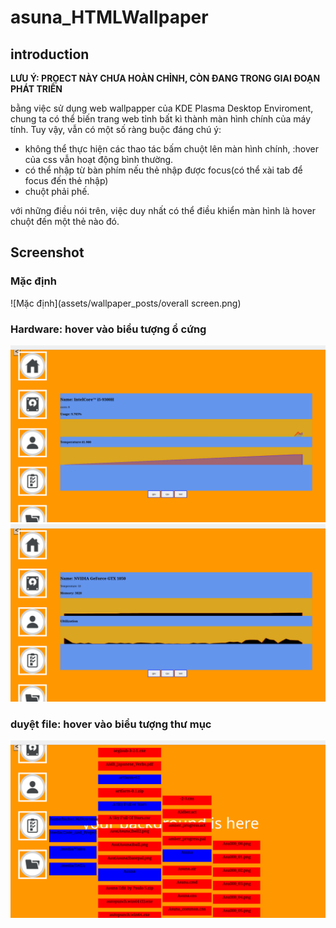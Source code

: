 # asuna_HTMLWallpaper
## introduction


**LƯU Ý: PRỌECT NÀY CHƯA HOÀN CHỈNH, CÒN ĐANG TRONG GIAI ĐOẠN PHÁT TRIỂN**


bằng việc sử dụng web wallpapper của KDE Plasma Desktop Enviroment, chung ta có thể biến trang web tỉnh bất kì thành màn hình chính của máy tính. Tuy vậy, vẫn có một số ràng buộc đáng chú ý:
 - không thể thực hiện các thao tác bấm chuột lên màn hình chính, :hover của css vẫn hoạt động bình thường.
 - có thể nhập từ bàn phím nếu thẻ nhập được focus(có thể xài tab để focus đến thẻ nhập)
 - chuột phải phế.

với những điều nói trên, việc duy nhất có thể điều khiển màn hình là hover chuột đến một thẻ nào đó.
## Screenshot
### Mặc định 
![Mặc định](assets/wallpaper_posts/overall screen.png)
### Hardware: hover vào biểu tượng ổ cứng
![CPU](assets/wallpaper_posts/hardware_cpu.png)
![GPU](assets/wallpaper_posts/hardware_gpu.png) 
### duyệt file: hover vào biểu tượng thư mục
![Folder](assets/wallpaper_posts/folder_explorer.png) 
